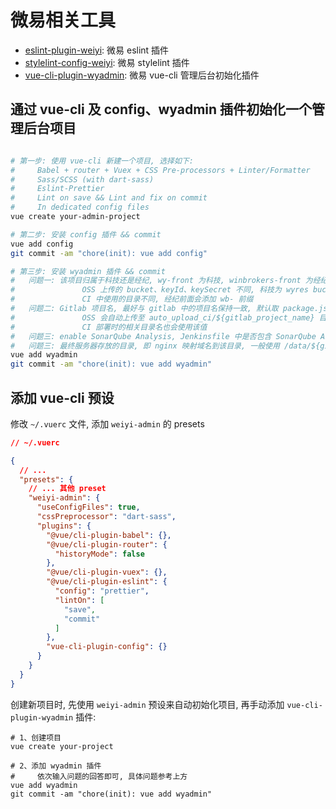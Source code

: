 # 微易相关工具

* [eslint-plugin-weiyi](https://www.npmjs.com/package/eslint-plugin-weiyi): 微易 eslint 插件
* [stylelint-config-weiyi](https://www.npmjs.com/package/stylelint-config-weiyi): 微易 stylelint 插件
* [vue-cli-plugin-wyadmin](https://www.npmjs.com/package/vue-cli-plugin-wyadmin): 微易 vue-cli 管理后台初始化插件

## 通过 vue-cli 及 config、wyadmin 插件初始化一个管理后台项目

```bash

# 第一步: 使用 vue-cli 新建一个项目, 选择如下:
#     Babel + router + Vuex + CSS Pre-processors + Linter/Formatter
#     Sass/SCSS (with dart-sass)
#     Eslint-Prettier
#     Lint on save && Lint and fix on commit
#     In dedicated config files
vue create your-admin-project

# 第二步: 安装 config 插件 && commit
vue add config
git commit -am "chore(init): vue add config"

# 第三步: 安装 wyadmin 插件 && commit
#   问题一: 该项目归属于科技还是经纪, wy-front 为科技, winbrokers-front 为经纪
#               OSS 上传的 bucket、keyId、keySecret 不同, 科技为 wyres bucket, 经纪为 winbres bucket
#               CI 中使用的目录不同, 经纪前面会添加 wb- 前缀
#   问题二: Gitlab 项目名, 最好与 gitlab 中的项目名保持一致, 默认取 package.json 中的 name 值
#               OSS 会自动上传至 auto_upload_ci/${gitlab_project_name} 目录
#               CI 部署时的相关目录名也会使用该值
#   问题三: enable SonarQube Analysis, Jenkinsfile 中是否包含 SonarQube Analysis, 默认包含
#   问题三: 最终服务器存放的目录, 即 nginx 映射域名到该目录, 一般使用 /data/${gitlab_project_name} 目录
vue add wyadmin
git commit -am "chore(init): vue add wyadmin"

```

## 添加 vue-cli 预设

修改 `~/.vuerc` 文件, 添加 `weiyi-admin` 的 presets

```json
// ~/.vuerc

{
  // ...
  "presets": {
    // ... 其他 preset
    "weiyi-admin": {
      "useConfigFiles": true,
      "cssPreprocessor": "dart-sass",
      "plugins": {
        "@vue/cli-plugin-babel": {},
        "@vue/cli-plugin-router": {
          "historyMode": false
        },
        "@vue/cli-plugin-vuex": {},
        "@vue/cli-plugin-eslint": {
          "config": "prettier",
          "lintOn": [
            "save",
            "commit"
          ]
        },
        "vue-cli-plugin-config": {}
      }
    }
  }
}
```

创建新项目时, 先使用 `weiyi-admin` 预设来自动初始化项目, 再手动添加 `vue-cli-plugin-wyadmin` 插件:

```shell
# 1、创建项目
vue create your-project

# 2、添加 wyadmin 插件
#     依次输入问题的回答即可, 具体问题参考上方
vue add wyadmin
git commit -am "chore(init): vue add wyadmin"
```

<!--
npm i -D vue-loader
rm -rf node_modules/@vue/cli-service/node_modules/vue-loader

TODO:
eslint 输出结果美化
-->
